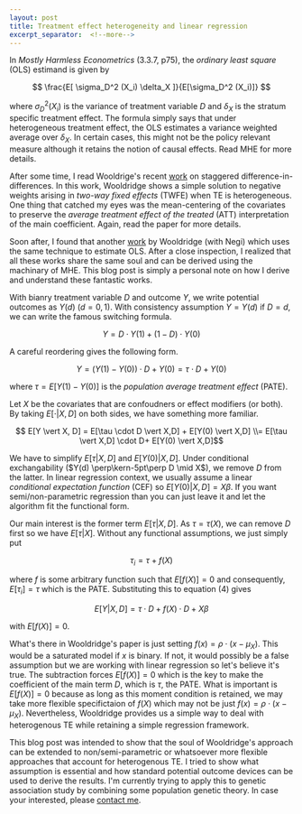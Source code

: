 ```yaml
---
layout: post
title: Treatment effect heterogeneity and linear regression
excerpt_separator:  <!--more-->
---
```


In _Mostly Harmless Econometrics_ (3.3.7, p75), the _ordinary least square_ (OLS) estimand is given by

$$
\frac{E[ \sigma_D^2 (X_i) \delta_X ]}{E[\sigma_D^2 (X_i)]}
$$

where $\sigma_D^2(X_i)$ is the variance of treatment variable $D$ and $\delta_X$ is the stratum specific treatment effect.
The formula simply says that under heterogeneous treatment effect, the OLS estimates a variance weighted average over $\delta_X$.
In certain cases, this might not be the policy relevant measure although it retains the notion of causal effects.
Read MHE for more details.

After some time, I read Wooldrige's recent [work](https://papers.ssrn.com/sol3/papers.cfm?abstract_id=3906345) on staggered difference-in-differences.
In this work, Wooldridge shows a simple solution to negative weights arising in _two-way fixed effects_ (TWFE) when TE is heterogeneous.
One thing that catched my eyes was the mean-centering of the covariates to preserve the _average treatment effect of the treated_ (ATT) interpretation of the main coefficient.
Again, read the paper for more details.

Soon after, I found that another [work](https://www.tandfonline.com/doi/abs/10.1080/07474938.2020.1824732?journalCode=lecr20) by Wooldridge (with Negi) which uses the same technique to estimate OLS.
After a close inspection, I realized that all these works share the same soul and can be derived using the machinary of MHE.
This blog post is simply a personal note on how I derive and understand these fantastic works.

With bianry treatment variable $D$ and outcome $Y$, we write potential outcomes as $Y(d)$ ($d=0,1$).
With consistency assumption $Y = Y(d)$ if $D=d$, we can write the famous switching formula.

$$ Y = D \cdot Y(1) + (1-D) \cdot Y(0) $$

A careful reordering gives the following form.

$$ Y = (Y(1) - Y(0)) \cdot D + Y(0) = \tau \cdot D + Y(0) $$

where $\tau = E[Y(1)- Y(0)]$ is the _population average treatment effect_ (PATE).


Let $X$ be the covariates that are confoudners or effect modifiers (or both).
By taking $E[\cdot \vert X, D]$ on both sides, we have something more familiar.

$$ E[Y \vert X, D] = E[\tau \cdot D \vert X,D] + E[Y(0) \vert X,D]  \\=  E[\tau \vert X,D] \cdot D+ E[Y(0) \vert X,D]$$

We have to simplify $E[\tau \vert X,D]$ and $E[Y(0) \vert X,D]$.
Under conditional exchangability ($Y(d) \perp\kern-5pt\perp D \mid X$), we remove $D$ from the latter. 
In linear regression context, we usually assume a linear _conditional expectation function_ (CEF) so $E[Y(0) \vert X,D] = X\beta$.
If you want semi/non-parametric regression than you can just leave it and let the algorithm fit the functional form.

Our main interest is the former term $E[\tau \vert X,D]$.
As $\tau = \tau(X)$, we can remove $D$ first so we have $E[\tau \vert X]$.
Without any functional assumptions, we just simply put

$$
\tau_i = \tau + f(X)
$$

where $f$ is some arbitrary function such that $E[f(X)] = 0$ and consequently, $E[\tau_i] = \tau$ which is the PATE.
Substituting this to equation (4) gives 

$$
E[Y \vert X,D ] = \tau \cdot D + f(X) \cdot D + X\beta
$$

with $E[f(X)] = 0$.

What's there in Wooldridge's paper is just setting $f(x) = \rho \cdot (x - \mu_X)$. 
This would be a saturated model if $x$ is binary.
If not, it would possibly be a false assumption but we are working with linear regression so let's believe it's true.
The subtraction forces $E[f(X)]=0$ which is the key to make the coefficient of the main term $D$, which is $\tau$, the PATE.
What is important is $E[f(X)]=0$ because as long as this moment condition is retained, we may take more flexible specifictaion of $f(X)$ which may not be just $f(x) = \rho \cdot (x-\mu_X)$.
Nevertheless, Wooldridge provides us a simple way to deal with heterogenous TE while retaining a simple regression framework.

This blog post was intended to show that the soul of Wooldridge's approach can be extended to non/semi-parametric or whatsoever more flexible approaches that account for heterogenous TE.
I tried to show what assumption is essential and how standard potential outcome devices can be used to derive the results.
I'm currently trying to apply this to genetic association study by combining some population genetic theory. 
In case your interested, please [contact me](mailto:hanbin973@snu.ac.kr).






